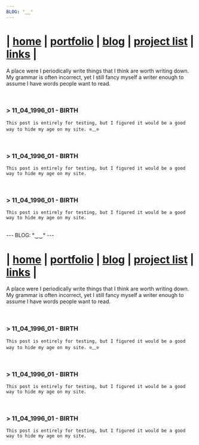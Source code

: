 ```yaml
---
BLOG: °‿‿°
---
```


| [home](/) | [portfolio](/portfolio) | [blog](/blog) | [project list](/project_list) | [links](/links) |
============================================

A place were I periodically write things that I think are worth writing down. My grammar is often incorrect, yet I still fancy myself a writer enough to assume I have words people want to read.

<br>

[//]: # (
    ### > 11.04.1996 - TOPIC
    TEXT
)

### > 11_04_1996_01 - BIRTH
    This post is entirely for testing, but I figured it would be a good way to hide my age on my site. ⊙﹏⊙ 

<br>

### > 11_04_1996_01 - BIRTH
    This post is entirely for testing, but I figured it would be a good way to hide my age on my site. 

<br>

### > 11_04_1996_01 - BIRTH
    This post is entirely for testing, but I figured it would be a good way to hide my age on my site. 

<br>
---
BLOG: °‿‿°
---

| [home](thomaslodgewilliams.com) | [portfolio](/portfolio) | [blog](/blog) | [project list](/project_list) | [links](/links) |
============================================

A place were I periodically write things that I think are worth writing down. My grammar is often incorrect, yet I still fancy myself a writer enough to assume I have words people want to read.

<br>

[//]: # (
    ### > 11.04.1996 - TOPIC
    TEXT
)
### > 11_04_1996_01 - BIRTH
    This post is entirely for testing, but I figured it would be a good way to hide my age on my site. ⊙﹏⊙ 

<br>

### > 11_04_1996_01 - BIRTH
    This post is entirely for testing, but I figured it would be a good way to hide my age on my site. 

<br>

### > 11_04_1996_01 - BIRTH
    This post is entirely for testing, but I figured it would be a good way to hide my age on my site. 

<br>
